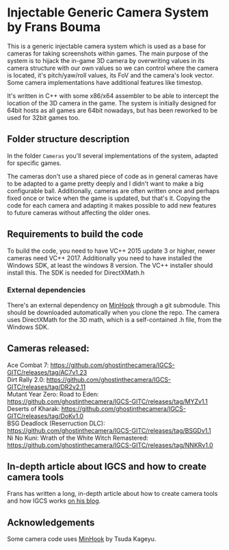 Injectable Generic Camera System by Frans Bouma
===============================================

This is a generic injectable camera system which is used as a base for cameras for taking screenshots within games. 
The main purpose of the system is to hijack the in-game 3D camera by overwriting values in its camera structure
with our own values so we can control where the camera is located, it's pitch/yaw/roll values,
its FoV and the camera's look vector. Some camera implementations have additional features like timestop.

It's written in C++ with some x86/x64 assembler to be able to intercept the location of the 3D camera in the game. 
The system is initially designed for 64bit hosts as all games are 64bit nowadays, but has been reworked to be used for 32bit games too. 

## Folder structure description

In the folder `Cameras` you'll several implementations of the system, adapted for specific games. 

The cameras don't use a shared piece of code as in general cameras have to be adapted to a game pretty deeply and I didn't want to make a big
configurable ball. Additionally, cameras are often written once and perhaps fixed once or twice when the game is updated, but that's it. Copying
the code for each camera and adapting it makes possible to add new features to future cameras without affecting the older ones. 

## Requirements to build the code
To build the code, you need to have VC++ 2015 update 3 or higher, newer cameras need VC++ 2017. 
Additionally you need to have installed the Windows SDK, at least the windows 8 version. The VC++ installer should install this. 
The SDK is needed for DirectXMath.h

### External dependencies
There's an external dependency on [MinHook](https://github.com/TsudaKageyu/minhook) through a git submodule. This should be downloaded
automatically when you clone the repo. The camera uses DirectXMath for the 3D math, which is a self-contained .h file, from the Windows SDK. 

## Cameras released: 
Ace Combat 7: https://github.com/ghostinthecamera/IGCS-GITC/releases/tag/AC7v1.23  
Dirt Rally 2.0: https://github.com/ghostinthecamera/IGCS-GITC/releases/tag/DR2v2.11  
Mutant Year Zero: Road to Eden: https://github.com/ghostinthecamera/IGCS-GITC/releases/tag/MYZv1.1  
Deserts of Kharak: https://github.com/ghostinthecamera/IGCS-GITC/releases/tag/DoKv1.0  
BSG Deadlock (Reserruction DLC): https://github.com/ghostinthecamera/IGCS-GITC/releases/tag/BSGDv1.1  
Ni No Kuni: Wrath of the White Witch Remastered: https://github.com/ghostinthecamera/IGCS-GITC/releases/tag/NNKRv1.0  

## In-depth article about IGCS and how to create camera tools
Frans has written a long, in-depth article about how to create camera tools and how IGCS works [on his blog](https://weblogs.asp.net/fbouma/let-s-add-a-photo-mode-to-wolfenstein-ii-the-new-colossus-pc).

## Acknowledgements
Some camera code uses [MinHook](https://github.com/TsudaKageyu/minhook) by Tsuda Kageyu.


